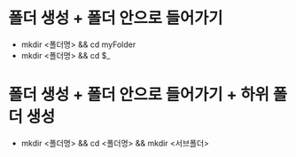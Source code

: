 # 폴더 생성 + 폴더 안으로 들어가기
- mkdir <폴더명> && cd myFolder  
- mkdir <폴더명> && cd $_

# 폴더 생성 + 폴더 안으로 들어가기 + 하위 폴더 생성
- mkdir <폴더명> && cd <폴더명> && mkdir <서브폴더>  
